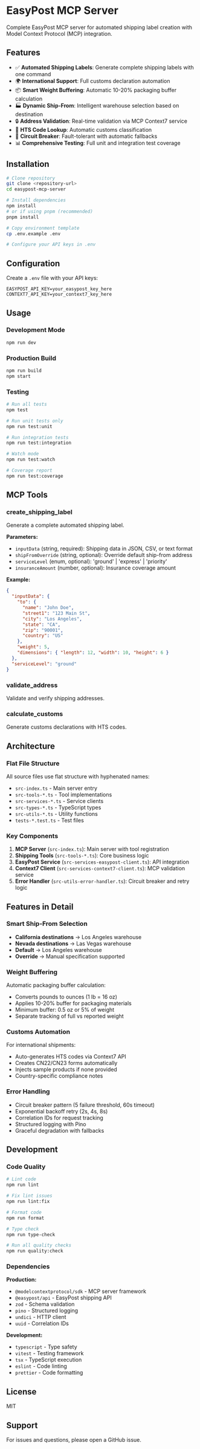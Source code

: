 # EasyPost MCP Server

Complete EasyPost MCP server for automated shipping label creation with Model Context Protocol (MCP) integration.

## Features

- ✅ **Automated Shipping Labels**: Generate complete shipping labels with one command
- 🌍 **International Support**: Full customs declaration automation
- 📦 **Smart Weight Buffering**: Automatic 10-20% packaging buffer calculation
- 🏭 **Dynamic Ship-From**: Intelligent warehouse selection based on destination
- 🔒 **Address Validation**: Real-time validation via MCP Context7 service
- 🧮 **HTS Code Lookup**: Automatic customs classification
- 🔄 **Circuit Breaker**: Fault-tolerant with automatic fallbacks
- 📊 **Comprehensive Testing**: Full unit and integration test coverage

## Installation

```bash
# Clone repository
git clone <repository-url>
cd easypost-mcp-server

# Install dependencies
npm install
# or if using pnpm (recommended)
pnpm install

# Copy environment template
cp .env.example .env

# Configure your API keys in .env
```

## Configuration

Create a `.env` file with your API keys:

```env
EASYPOST_API_KEY=your_easypost_key_here
CONTEXT7_API_KEY=your_context7_key_here
```

## Usage

### Development Mode

```bash
npm run dev
```

### Production Build

```bash
npm run build
npm start
```

### Testing

```bash
# Run all tests
npm test

# Run unit tests only
npm run test:unit

# Run integration tests
npm run test:integration

# Watch mode
npm run test:watch

# Coverage report
npm run test:coverage
```

## MCP Tools

### create_shipping_label

Generate a complete automated shipping label.

**Parameters:**
- `inputData` (string, required): Shipping data in JSON, CSV, or text format
- `shipFromOverride` (string, optional): Override default ship-from address
- `serviceLevel` (enum, optional): 'ground' | 'express' | 'priority'
- `insuranceAmount` (number, optional): Insurance coverage amount

**Example:**

```json
{
  "inputData": {
    "to": {
      "name": "John Doe",
      "street1": "123 Main St",
      "city": "Los Angeles",
      "state": "CA",
      "zip": "90001",
      "country": "US"
    },
    "weight": 5,
    "dimensions": { "length": 12, "width": 10, "height": 6 }
  },
  "serviceLevel": "ground"
}
```

### validate_address

Validate and verify shipping addresses.

### calculate_customs

Generate customs declarations with HTS codes.

## Architecture

### Flat File Structure

All source files use flat structure with hyphenated names:
- `src-index.ts` - Main server entry
- `src-tools-*.ts` - Tool implementations
- `src-services-*.ts` - Service clients
- `src-types-*.ts` - TypeScript types
- `src-utils-*.ts` - Utility functions
- `tests-*.test.ts` - Test files

### Key Components

1. **MCP Server** (`src-index.ts`): Main server with tool registration
2. **Shipping Tools** (`src-tools-*.ts`): Core business logic
3. **EasyPost Service** (`src-services-easypost-client.ts`): API integration
4. **Context7 Client** (`src-services-context7-client.ts`): MCP validation service
5. **Error Handler** (`src-utils-error-handler.ts`): Circuit breaker and retry logic

## Features in Detail

### Smart Ship-From Selection

- **California destinations** → Los Angeles warehouse
- **Nevada destinations** → Las Vegas warehouse
- **Default** → Los Angeles warehouse
- **Override** → Manual specification supported

### Weight Buffering

Automatic packaging buffer calculation:
- Converts pounds to ounces (1 lb = 16 oz)
- Applies 10-20% buffer for packaging materials
- Minimum buffer: 0.5 oz or 5% of weight
- Separate tracking of full vs reported weight

### Customs Automation

For international shipments:
- Auto-generates HTS codes via Context7 API
- Creates CN22/CN23 forms automatically
- Injects sample products if none provided
- Country-specific compliance notes

### Error Handling

- Circuit breaker pattern (5 failure threshold, 60s timeout)
- Exponential backoff retry (2s, 4s, 8s)
- Correlation IDs for request tracking
- Structured logging with Pino
- Graceful degradation with fallbacks

## Development

### Code Quality

```bash
# Lint code
npm run lint

# Fix lint issues
npm run lint:fix

# Format code
npm run format

# Type check
npm run type-check

# Run all quality checks
npm run quality:check
```

### Dependencies

**Production:**
- `@modelcontextprotocol/sdk` - MCP server framework
- `@easypost/api` - EasyPost shipping API
- `zod` - Schema validation
- `pino` - Structured logging
- `undici` - HTTP client
- `uuid` - Correlation IDs

**Development:**
- `typescript` - Type safety
- `vitest` - Testing framework
- `tsx` - TypeScript execution
- `eslint` - Code linting
- `prettier` - Code formatting

## License

MIT

## Support

For issues and questions, please open a GitHub issue.

